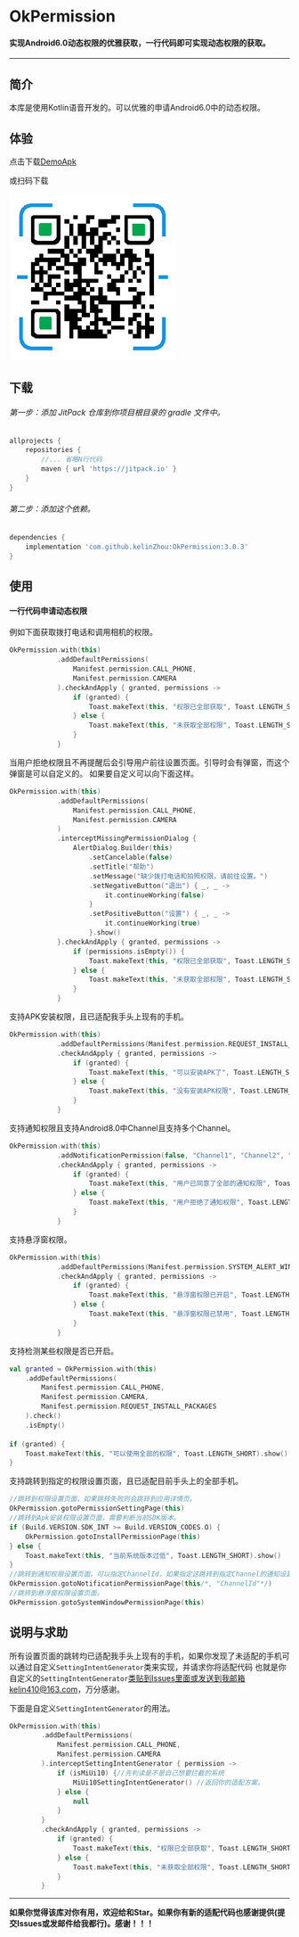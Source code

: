 # OkPermission
#### 实现Android6.0动态权限的优雅获取，一行代码即可实现动态权限的获取。

* * *

## 简介
本库是使用Kotlin语音开发的。可以优雅的申请Android6.0中的动态权限。

## 体验
点击下载[DemoApk](https://fir.im/kmbz)

或扫码下载

![DemoApk](materials/demo_download.png)

## 下载
###### 第一步：添加 JitPack 仓库到你项目根目录的 gradle 文件中。
```groovy
allprojects {
    repositories {
        //... 省略N行代码
        maven { url 'https://jitpack.io' }
    }
}
```
###### 第二步：添加这个依赖。
```groovy
dependencies {
    implementation 'com.github.kelinZhou:OkPermission:3.0.3'
}
```
## 使用

#### 一行代码申请动态权限
例如下面获取拨打电话和调用相机的权限。
```kotlin
OkPermission.with(this)
            .addDefaultPermissions(
                Manifest.permission.CALL_PHONE,
                Manifest.permission.CAMERA
            ).checkAndApply { granted, permissions ->
                if (granted) {
                    Toast.makeText(this, "权限已全部获取", Toast.LENGTH_SHORT).show()
                } else {
                    Toast.makeText(this, "未获取全部权限", Toast.LENGTH_SHORT).show()
                }
            }
```

当用户拒绝权限且不再提醒后会引导用户前往设置页面。引导时会有弹窗，而这个弹窗是可以自定义的。
如果要自定义可以向下面这样。
```kotlin
OkPermission.with(this)
            .addDefaultPermissions(
                Manifest.permission.CALL_PHONE,
                Manifest.permission.CAMERA
            )
            .interceptMissingPermissionDialog {
                AlertDialog.Builder(this)
                    .setCancelable(false)
                    .setTitle("帮助")
                    .setMessage("缺少拨打电话和拍照权限，请前往设置。")
                    .setNegativeButton("退出") { _, _ ->
                        it.continueWorking(false)
                    }
                    .setPositiveButton("设置") { _, _ ->
                        it.continueWorking(true)
                    }.show()
            }.checkAndApply { granted, permissions ->
                if (permissions.isEmpty()) {
                    Toast.makeText(this, "权限已全部获取", Toast.LENGTH_SHORT).show()
                } else {
                    Toast.makeText(this, "未获取全部权限", Toast.LENGTH_SHORT).show()
                }
            }
```

支持APK安装权限，且已适配我手头上现有的手机。
```kotlin
OkPermission.with(this)
            .addDefaultPermissions(Manifest.permission.REQUEST_INSTALL_PACKAGES)
            .checkAndApply { granted, permissions ->
                if (granted) {
                    Toast.makeText(this, "可以安装APK了", Toast.LENGTH_SHORT).show()
                } else {
                    Toast.makeText(this, "没有安装APK权限", Toast.LENGTH_SHORT).show()
                }
            }
```

支持通知权限且支持Android8.0中Channel且支持多个Channel。
```kotlin
OkPermission.with(this)
            .addNotificationPermission(false, "Channel1", "Channel2", "Channel3"/*ChannelN ……*/)
            .checkAndApply { granted, permissions ->
                if (granted) {
                    Toast.makeText(this, "用户已同意了全部的通知权限", Toast.LENGTH_SHORT).show()
                } else {
                    Toast.makeText(this, "用户拒绝了通知权限", Toast.LENGTH_SHORT).show()
                }
            }
```

支持悬浮窗权限。
```kotlin
OkPermission.with(this)
            .addDefaultPermissions(Manifest.permission.SYSTEM_ALERT_WINDOW)
            .checkAndApply { granted, permissions ->
                if (granted) {
                    Toast.makeText(this, "悬浮窗权限已开启", Toast.LENGTH_SHORT).show()
                } else {
                    Toast.makeText(this, "悬浮窗权限已禁用", Toast.LENGTH_SHORT).show()
                }
            }
```

支持检测某些权限是否已开启。
```kotlin
val granted = OkPermission.with(this)
    .addDefaultPermissions(
        Manifest.permission.CALL_PHONE,
        Manifest.permission.CAMERA,
        Manifest.permission.REQUEST_INSTALL_PACKAGES
    ).check()
    .isEmpty()

if (granted) {
    Toast.makeText(this, "可以使用全部的权限", Toast.LENGTH_SHORT).show()
}
```

支持跳转到指定的权限设置页面，且已适配目前手头上的全部手机。
```kotlin
//跳转到权限设置页面，如果跳转失败则会跳转到应用详情页。
OkPermission.gotoPermissionSettingPage(this)
//跳转到Apk安装权限设置页面，需要判断当前SDK版本。
if (Build.VERSION.SDK_INT >= Build.VERSION_CODES.O) {
    OkPermission.gotoInstallPermissionPage(this)
} else {
    Toast.makeText(this, "当前系统版本过低", Toast.LENGTH_SHORT).show()
}
//跳转到通知权限设置页面，可以指定ChannelId，如果指定这跳转到指定Channel的通知设置页面，如果不指定这跳转到通知的总开关设置页面。
OkPermission.gotoNotificationPermissionPage(this/*, "ChannelId"*/)
//跳转到悬浮窗权限设置页面。
OkPermission.gotoSystemWindowPermissionPage(this)
```
## 说明与求助
所有设置页面的跳转均已适配我手头上现有的手机，如果你发现了未适配的手机可以通过自定义```SettingIntentGenerator```类来实现，并请求你将适配代码
也就是你自定义的```SettingIntentGenerator```类贴到Issues里面或发送到我邮箱kelin410@163.com，万分感谢。

下面是自定义```SettingIntentGenerator```的用法。
```kotlin
OkPermission.with(this)
        .addDefaultPermissions(
            Manifest.permission.CALL_PHONE,
            Manifest.permission.CAMERA
        ).interceptSettingIntentGenerator { permission ->
            if (isMiUi10) {//先判读是不是自己想要拦截的系统
                MiUi10SettingIntentGenerator() //返回你的适配方案。
            } else {
                null
            }
        }
        .checkAndApply { granted, permissions ->
            if (granted) {
                Toast.makeText(this, "权限已全部获取", Toast.LENGTH_SHORT).show()
            } else {
                Toast.makeText(this, "未获取全部权限", Toast.LENGTH_SHORT).show()
            }
        }
```
* * *
**如果你觉得该库对你有用，欢迎给和Star。如果你有新的适配代码也感谢提供(提交Issues或发邮件给我都行)。感谢！！！**
